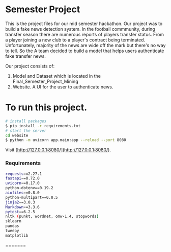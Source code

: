 # Semester Project

This is the project files for our mid semester hackathon. Our project was to build a fake news detection system. 
In the football commmunity, during transfer season there are numerous reports of players transfer status. From a player joining a new club to a player's contract being terminated. Unfortunately, majority of the news are wide off the mark but there's no way to tell. So the A team decided to build a model that helps users authenticate fake transfer news.

Our project consists of:
1. Model and Dataset which is located in the Final_Semester_Project_Mining
2. Website. A UI for the user to authenticate news. 


# To run this project. 

```bash
# install packages
$ pip install -r requirements.txt
# start the server
cd website
$ python -m uvicorn app.main:app --reload --port 8080
```

Visit [http://127.0.0.1:8080/](http://127.0.0.1:8080/).


### Requirements

```sh
requests==2.27.1
fastapi==0.72.0
uvicorn==0.17.0
python-dotenv==0.19.2
aiofiles==0.8.0
python-multipart==0.0.5
jinja2==3.0.3
Markdown==3.3.6
pytest==6.2.5
nltk (punkt, wordnet, omw-1.4, stopwords)
sklearn
pandas
tweepy
matplotlib
```

=======
